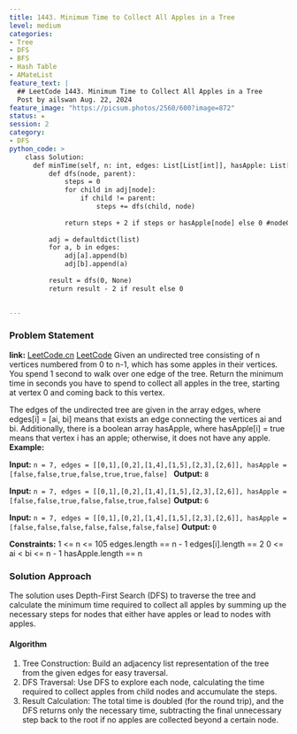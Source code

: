 ```yaml
---
title: 1443. Minimum Time to Collect All Apples in a Tree
level: medium
categories:
- Tree
- DFS
- BFS
- Hash Table
- AMateList
feature_text: |
  ## LeetCode 1443. Minimum Time to Collect All Apples in a Tree
  Post by ailswan Aug. 22, 2024
feature_image: "https://picsum.photos/2560/600?image=872"
status: ★
session: 2
category:
- DFS
python_code: >
    class Solution:
      def minTime(self, n: int, edges: List[List[int]], hasApple: List[bool]) -> int:
          def dfs(node, parent):
              steps = 0
              for child in adj[node]:  
                  if child != parent: 
                      steps += dfs(child, node) 
        
              return steps + 2 if steps or hasApple[node] else 0 #node0  6
          
          adj = defaultdict(list)
          for a, b in edges:
              adj[a].append(b)
              adj[b].append(a)
              
          result = dfs(0, None)        
          return result - 2 if result else 0
   

---
```


### Problem Statement
**link:**
[LeetCode.cn](https://leetcode.cn/problems/minimum-time-to-collect-all-apples-in-a-tree/)
[LeetCode](https://leetcode.com/minimum-time-to-collect-all-apples-in-a-tree/)
Given an undirected tree consisting of n vertices numbered from 0 to n-1, which has some apples in their vertices. You spend 1 second to walk over one edge of the tree. Return the minimum time in seconds you have to spend to collect all apples in the tree, starting at vertex 0 and coming back to this vertex.

The edges of the undirected tree are given in the array edges, where edges[i] = [ai, bi] means that exists an edge connecting the vertices ai and bi. Additionally, there is a boolean array hasApple, where hasApple[i] = true means that vertex i has an apple; otherwise, it does not have any apple.
**Example:**

**Input:** `n = 7, edges = [[0,1],[0,2],[1,4],[1,5],[2,3],[2,6]], hasApple = [false,false,true,false,true,true,false] `
**Output:** `8`

**Input:** `n = 7, edges = [[0,1],[0,2],[1,4],[1,5],[2,3],[2,6]], hasApple = [false,false,true,false,false,true,false]`
**Output:** `6`

**Input:** `n = 7, edges = [[0,1],[0,2],[1,4],[1,5],[2,3],[2,6]], hasApple = [false,false,false,false,false,false,false]`
**Output:** `0`


**Constraints:**
1 <= n <= 105
edges.length == n - 1
edges[i].length == 2
0 <= ai < bi <= n - 1
hasApple.length == n

### Solution Approach
The solution uses Depth-First Search (DFS) to traverse the tree and calculate the minimum time required to collect all apples by summing up the necessary steps for nodes that either have apples or lead to nodes with apples.
#### Algorithm
1. Tree Construction: Build an adjacency list representation of the tree from the given edges for easy traversal.
2. DFS Traversal: Use DFS to explore each node, calculating the time required to collect apples from child nodes and accumulate the steps.
3. Result Calculation: The total time is doubled (for the round trip), and the DFS returns only the necessary time, subtracting the final unnecessary step back to the root if no apples are collected beyond a certain node.